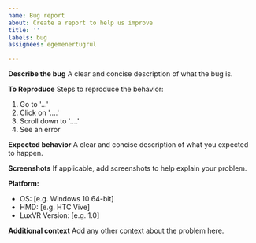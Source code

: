 ```yaml
---
name: Bug report
about: Create a report to help us improve
title: ''
labels: bug
assignees: egemenertugrul

---
```


**Describe the bug**
A clear and concise description of what the bug is.

**To Reproduce**
Steps to reproduce the behavior:
1. Go to '...'
2. Click on '....'
3. Scroll down to '....'
4. See an error

**Expected behavior**
A clear and concise description of what you expected to happen.

**Screenshots**
If applicable, add screenshots to help explain your problem.

**Platform:**
 - OS: [e.g. Windows 10 64-bit]
 - HMD: [e.g. HTC Vive]
 - LuxVR Version: [e.g. 1.0]

**Additional context**
Add any other context about the problem here.
